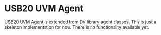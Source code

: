 # USB20 UVM Agent

USB20 UVM Agent is extended from DV library agent classes. This is just a
skeleton implementation for now. There is no functionality available yet.
